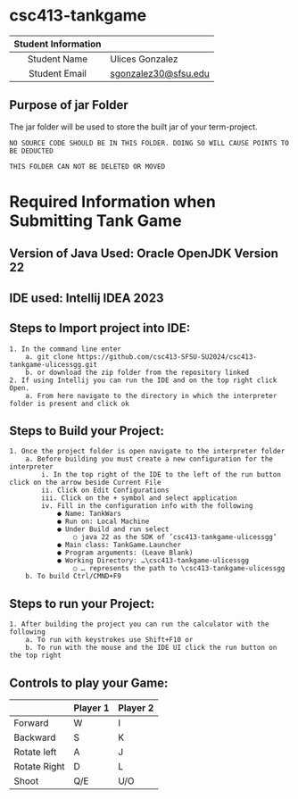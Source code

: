 # csc413-tankgame


| Student Information |                      |
|:-------------------:|----------------------|
|  Student Name       | Ulices Gonzalez      |
|  Student Email      | sgonzalez30@sfsu.edu |


## Purpose of jar Folder 
The jar folder will be used to store the built jar of your term-project.

`NO SOURCE CODE SHOULD BE IN THIS FOLDER. DOING SO WILL CAUSE POINTS TO BE DEDUCTED`

`THIS FOLDER CAN NOT BE DELETED OR MOVED`

# Required Information when Submitting Tank Game

## Version of Java Used: Oracle OpenJDK Version 22

## IDE used: Intellij IDEA 2023

## Steps to Import project into IDE:
    1. In the command line enter
        a. git clone https://github.com/csc413-SFSU-SU2024/csc413-tankgame-ulicessgg.git
        b. or download the zip folder from the repository linked
    2. If using Intellij you can run the IDE and on the top right click Open.
        a. From here navigate to the directory in which the interpreter folder is present and click ok

## Steps to Build your Project:
    1. Once the project folder is open navigate to the interpreter folder
        a. Before building you must create a new configuration for the interpreter
            i. In the top right of the IDE to the left of the run button click on the arrow beside Current File
            ii. Click on Edit Configurations
            iii. Click on the + symbol and select application
            iv. Fill in the configuration info with the following
                ● Name: TankWars
                ● Run on: Local Machine
                ● Under Build and run select
                    ○ java 22 as the SDK of ’csc413-tankgame-ulicessgg’
                ● Main class: TankGame.Launcher
                ● Program arguments: (Leave Blank)
                ● Working Directory: …\csc413-tankgame-ulicessgg
                    ○ … represents the path to \csc413-tankgame-ulicessgg
        b. To build Ctrl/CMND+F9

## Steps to run your Project:
    1. After building the project you can run the calculator with the following
        a. To run with keystrokes use Shift+F10 or
        b. To run with the mouse and the IDE UI click the run button on the top right

## Controls to play your Game:

|              | Player 1 | Player 2 |
|--------------|----------|----------|
| Forward      | W        | I        |         
| Backward     | S        | K        |         
| Rotate left  | A        | J        |         
| Rotate Right | D        | L        |         
| Shoot        | Q/E      | U/O      |    

<!-- you may add more controls if you need to. -->